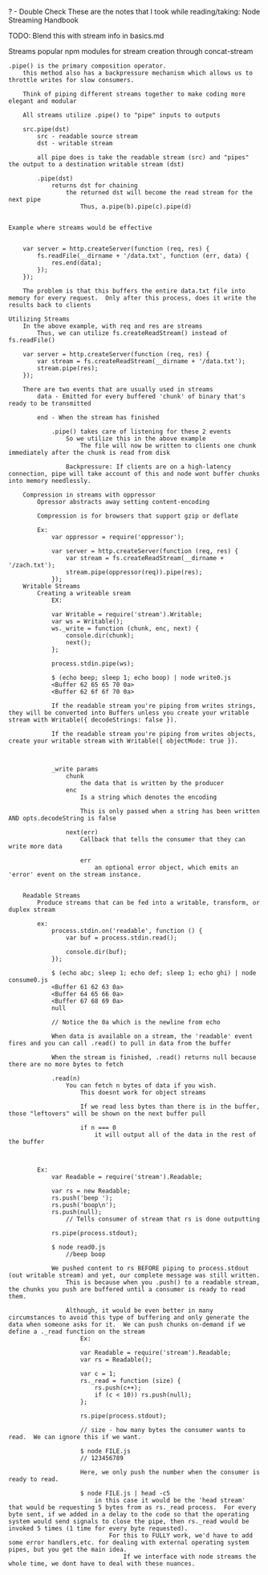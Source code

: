 ? - Double Check
These are the notes that I took while reading/taking:
Node Streaming Handbook

TODO:
	Blend this with stream info in basics.md

Streams
	popular npm modules for stream creation
		through
		concat-stream


	.pipe() is the primary composition operator.
		this method also has a backpressure mechanism which allows us to throttle writes for slow consumers.

		Think of piping different streams together to make coding more elegant and modular

		All streams utilize .pipe() to "pipe" inputs to outputs

		src.pipe(dst)
			src - readable source stream
			dst - writable stream

			all pipe does is take the readable stream (src) and "pipes" the output to a destination writable stream (dst)

			.pipe(dst)
				returns dst for chaining
					the returned dst will become the read stream for the next pipe
						Thus, a.pipe(b).pipe(c).pipe(d)


	Example where streams would be effective


		var server = http.createServer(function (req, res) {
		    fs.readFile(__dirname + '/data.txt', function (err, data) {
		        res.end(data);
		    });
		});

		The problem is that this buffers the entire data.txt file into memory for every request.  Only after this process, does it write the results back to clients

	Utilizing Streams
		In the above example, with req and res are streams
			Thus, we can utilize fs.createReadStream() instead of fs.readFile()

		var server = http.createServer(function (req, res) {
		    var stream = fs.createReadStream(__dirname + '/data.txt');
		    stream.pipe(res);
		});

		There are two events that are usually used in streams
			data - Emitted for every buffered 'chunk' of binary that's ready to be transmitted

			end - When the stream has finished

				.pipe() takes care of listening for these 2 events
					So we utilize this in the above example
						The file will now be written to clients one chunk immediately after the chunk is read from disk

					Backpressure: If clients are on a high-latency connection, pipe will take account of this and node wont buffer chunks into memory needlessly.

		Compression in streams with oppressor
			Opressor abstracts away setting content-encoding

			Compression is for browsers that support gzip or deflate

			Ex:
				var oppressor = require('oppressor');

				var server = http.createServer(function (req, res) {
				    var stream = fs.createReadStream(__dirname + '/zach.txt');
				    stream.pipe(oppressor(req)).pipe(res);
				});
		Writable Streams
			Creating a writeable sream
				EX:

				var Writable = require('stream').Writable;
				var ws = Writable();
				ws._write = function (chunk, enc, next) {
				    console.dir(chunk);
				    next();
				};

				process.stdin.pipe(ws);

				$ (echo beep; sleep 1; echo boop) | node write0.js 
				<Buffer 62 65 65 70 0a>
				<Buffer 62 6f 6f 70 0a>

				If the readable stream you're piping from writes strings, they will be converted into Buffers unless you create your writable stream with Writable({ decodeStrings: false }).

				If the readable stream you're piping from writes objects, create your writable stream with Writable({ objectMode: true }).

				

				_write params
					chunk
						the data that is written by the producer
					enc
						Is a string which denotes the encoding

						This is only passed when a string has been written AND opts.decodeString is false

					next(err)
						Callback that tells the consumer that they can write more data

						err
							an optional error object, which emits an 'error' event on the stream instance.


		Readable Streams
			Produce streams that can be fed into a writable, transform, or duplex stream

			ex:
				process.stdin.on('readable', function () {
				    var buf = process.stdin.read();

				    console.dir(buf);
				});

				$ (echo abc; sleep 1; echo def; sleep 1; echo ghi) | node consume0.js 
				<Buffer 61 62 63 0a>
				<Buffer 64 65 66 0a>
				<Buffer 67 68 69 0a>
				null

				// Notice the 0a which is the newline from echo

				When data is available on a stream, the 'readable' event fires and you can call .read() to pull in data from the buffer

				When the stream is finished, .read() returns null because there are no more bytes to fetch

				.read(n)
					You can fetch n bytes of data if you wish.
						This doesnt work for object streams

						If we read less bytes than there is in the buffer, those "leftovers" will be shown on the next buffer pull

						if n === 0
							it will output all of the data in the rest of the buffer



			Ex:
				var Readable = require('stream').Readable;

				var rs = new Readable;
				rs.push('beep ');
				rs.push('boop\n');
				rs.push(null);
					// Tells consumer of stream that rs is done outputting

				rs.pipe(process.stdout);

				$ node read0.js
					//beep boop

				We pushed content to rs BEFORE piping to process.stdout (out writable stream) and yet, our complete message was still written.
					This is because when you .push() to a readable stream, the chunks you push are buffered until a consumer is ready to read them.

					Although, it would be even better in many circumstances to avoid this type of buffering and only generate the data when someone asks for it.  We can push chunks on-demand if we define a ._read function on the stream
						Ex:

						var Readable = require('stream').Readable;
						var rs = Readable();

						var c = 1;
						rs._read = function (size) {
						    rs.push(c++);
						    if (c < 10)) rs.push(null);
						};

						rs.pipe(process.stdout);

						// size - how many bytes the consumer wants to read.  We can ignore this if we want.

						$ node FILE.js
						// 123456789

						Here, we only push the number when the consumer is ready to read.

						$ node FILE.js | head -c5
							in this case it would be the 'head stream' that would be requesting 5 bytes from as rs._read process.  For every byte sent, if we added in a delay to the code so that the operating system would send signals to close the pipe, then rs._read would be invoked 5 times (1 time for every byte requested).
								For this to FULLY work, we'd have to add some error handlers,etc. for dealing with external operating system pipes, but you get the main idea.
									If we interface with node streams the whole time, we dont have to deal with these nuances.
	













